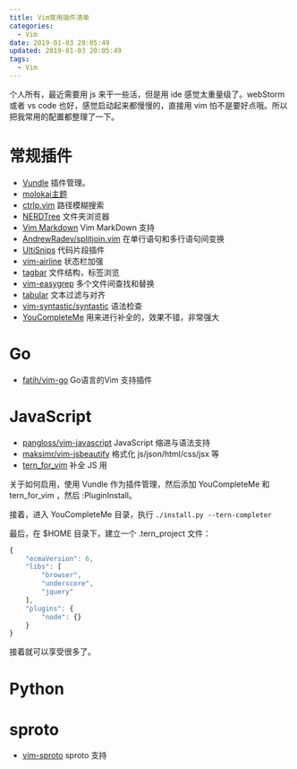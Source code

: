 ```yaml
---
title: Vim常用插件清单
categories:
  - Vim
date: 2019-01-03 20:05:49
updated: 2019-01-03 20:05:49
tags: 
  - Vim
---
```

个人所有，最近需要用 js 来干一些活，但是用 ide 感觉太重量级了。webStorm 或者  vs code 也好，感觉启动起来都慢慢的，直接用 vim 怕不是要好点哦。所以把我常用的配置都整理了一下。

<!--more-->

# 常规插件

- [Vundle](https://github.com/VundleVim/Vundle.vim) 插件管理。
- [molokai主题](https://github.com/fatih/molokai)
- [ctrlp.vim](https://github.com/ctrlpvim/ctrlp.vim) 路径模糊搜索
- [NERDTree](https://github.com/scrooloose/nerdtree) 文件夹浏览器
- [Vim Markdown](https://github.com/plasticboy/vim-markdown) Vim MarkDown 支持
- [AndrewRadev/splitjoin.vim](https://github.com/AndrewRadev/splitjoin.vim) 在单行语句和多行语句间变换
- [UltiSnips](https://github.com/SirVer/ultisnips) 代码片段插件
- [vim-airline](https://github.com/vim-airline/vim-airline) 状态栏加强
- [tagbar](https://github.com/majutsushi/tagbar) 文件结构，标签浏览
- [vim-easygrep](https://github.com/dkprice/vim-easygrep) 多个文件间查找和替换
- [tabular](https://github.com/godlygeek/tabular) 文本过滤与对齐
- [vim-syntastic/syntastic](https://github.com/vim-syntastic/syntastic) 语法检查
- [YouCompleteMe](https://github.com/Valloric/YouCompleteMe) 用来进行补全的，效果不错，非常强大

# Go
- [fatih/vim-go](https://github.com/fatih/vim-go) Go语言的Vim 支持插件
# JavaScript

- [pangloss/vim-javascript](https://github.com/pangloss/vim-javascript) JavaScript 缩进与语法支持
- [maksimr/vim-jsbeautify](https://github.com/maksimr/vim-jsbeautify) 格式化 js/json/html/css/jsx 等
- [tern_for_vim](https://github.com/ternjs/tern_for_vim) 补全 JS 用

关于如何启用，使用  Vundle 作为插件管理，然后添加 YouCompleteMe 和 tern_for_vim ，然后 :PluginInstall。

接着，进入 YouCompleteMe 目录，执行  `./install.py --tern-completer`

最后，在 $HOME 目录下，建立一个  .tern_project 文件：

```js
{
    "ecmaVersion": 6,
    "libs": [
        "browser",
        "underscore",
        "jquery"
    ],
    "plugins": {
        "node": {}
    }
}
```

接着就可以享受很多了。
# Python

# sproto

- [vim-sproto](https://github.com/spin6lock/vim_sproto) sproto 支持
